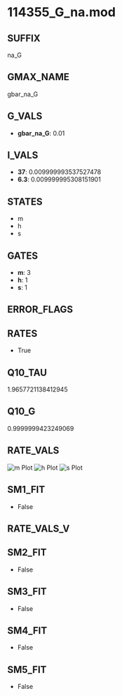 # 114355_G_na.mod

## SUFFIX

na_G

## GMAX_NAME

gbar_na_G

## G_VALS

- **gbar_na_G**: 0.01

## I_VALS

- **37**: 0.009999993537527478
- **6.3**: 0.009999995308151901

## STATES

- m
- h
- s

## GATES

- **m**: 3
- **h**: 1
- **s**: 1

## ERROR_FLAGS


## RATES

- True

## Q10_TAU

1.9657721138412945

## Q10_G

0.9999999423249069

## RATE_VALS

![m Plot](/Users/pbozelos/Dropbox/icg-Chai-Panos/supermodels/output_markdown_files/Na/114355_G_na.mod/images/m.png)
![h Plot](/Users/pbozelos/Dropbox/icg-Chai-Panos/supermodels/output_markdown_files/Na/114355_G_na.mod/images/h.png)
![s Plot](/Users/pbozelos/Dropbox/icg-Chai-Panos/supermodels/output_markdown_files/Na/114355_G_na.mod/images/s.png)

## SM1_FIT

- False

## RATE_VALS_V

## SM2_FIT

- False

## SM3_FIT

- False

## SM4_FIT

- False

## SM5_FIT

- False

